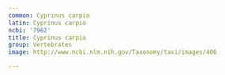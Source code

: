 ```yaml
---
common: Cyprinus carpio
latin: Cyprinus carpio
ncbi: '7962'
title: Cyprinus carpio
group: Vertebrates
image: http://www.ncbi.nlm.nih.gov/Taxonomy/taxi/images/406

---
```

